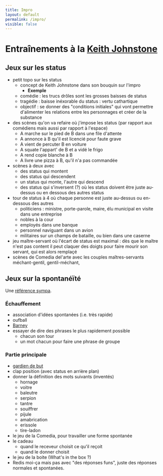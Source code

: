 ```yaml
---
title: Impro
layout: default
permalink: /impro/
visible: false
---
```


# Entraînements à la [Keith Johnstone](https://en.wikipedia.org/wiki/Keith_Johnstone)

## Jeux sur les status

- petit topo sur les status
    - concept de Keith Johnstone dans son bouquin sur l'impro
        + **Exemple** 
    - comédie : les trucs drôles sont les grosses baisses de status
    - tragédie : baisse inéxorable du status : vertu cathartique 
    - objectif : se donner des "conditions initiales" qui vont permettre
      d'alimenter les relations entre les personnages et créer de la substance
- des scènes qu'on va refaire où j'impose les status (par rapport aux comédiens
  mais aussi par rapport à l'espace)
    * A marche sur le pied de B dans une file d'attente
    * A annonce à B qu'il est licencié pour faute grave
    * A vient de percuter B en voiture 
    * A squate l'appart' de B et a vidé le frigo
    * A rend copie blanche à B
    * A livre une pizza à B, qu'il n'a pas commandée
- scènes à deux avec 
    - des status qui montent
    - des status qui descendent
    - un status qui monte, l'autre qui descend
    - des status qui s'inversent (?)
où les status doivent être juste au-dessus ou en dessous des autres status
- tour de status à 4 où chaque personne est juste au-dessus ou en-dessous des
  autres
    * politiciens : ministre, porte-parole, maire, élu municipal en visite dans
      une entreprise
    * nobles à la cour 
    * employés dans une banque
    * personnel naviguant dans un avion
    * militaires sur un champs de bataille, ou bien dans une caserne
- jeu maître-servant où l'écart de status est maximal : dès que le maître n'est
  pas content il peut claquer des doigts pour faire mourir son servant, qui est
  alors remplaçé
- scènes de Comedia del'arte avec les couples maîtres-servants méchant-gentil,
  gentil-méchant, 

## Jeux sur la spontanéïté

Une [référence
sympa](http://improvencyclopedia.org/categories/Spontaneity.html).

### Échauffement

- association d'idées spontanées (i.e. très rapide)
- oufball
- [Barney](http://improvencyclopedia.org/games//Barney.html)
- essayer de dire des phrases le plus rapidement possible
    - chacun son tour 
    - un mot chacun pour faire une phrase de groupe

### Partie principale

- [gardien de but](http://www.dramaction.qc.ca/fr/le-gardien-de-but/)
- clap position (avec status en arrière plan)
- donner la définition des mots suivants (inventés)
    * hornage
    * voitre 
    * baleutre
    * serpion
    * tantre
    * souiffrer
    * pijule
    * amabrication
    * erissole
    * tire-ladon
- le jeu de la Comedia, pour travailler une forme spontanée
- le cadeau
    - quand le receveur choisit ce qu'il reçoit
    - quand le donner choisit
- le jeu de la boite (What's in the box ?)
- Redis moi-ça mais pas avec "des réponses funs", juste des réponses normales et
  spontanées.

